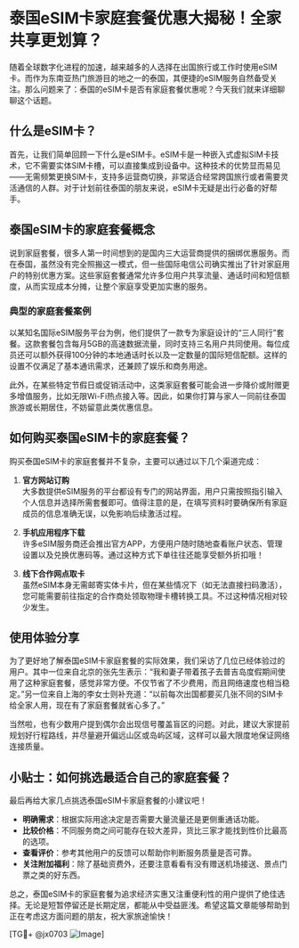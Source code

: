 # 泰国eSIM卡家庭套餐优惠大揭秘！全家共享更划算？

随着全球数字化进程的加速，越来越多的人选择在出国旅行或工作时使用eSIM卡。而作为东南亚热门旅游目的地之一的泰国，其便捷的eSIM服务自然备受关注。那么问题来了：泰国的eSIM卡是否有家庭套餐优惠呢？今天我们就来详细聊聊这个话题。

## 什么是eSIM卡？

首先，让我们简单回顾一下什么是eSIM卡。eSIM卡是一种嵌入式虚拟SIM卡技术，它不需要实体SIM卡槽，可以直接集成到设备中。这种技术的优势显而易见——无需频繁更换SIM卡，支持多运营商切换，非常适合经常跨国旅行或者需要灵活通信的人群。对于计划前往泰国的朋友来说，eSIM卡无疑是出行必备的好帮手。

## 泰国eSIM卡的家庭套餐概念

说到家庭套餐，很多人第一时间想到的是国内三大运营商提供的捆绑优惠服务。而在泰国，虽然没有完全照搬这一模式，但一些国际电信公司确实推出了针对家庭用户的特别优惠方案。这些家庭套餐通常允许多位用户共享流量、通话时间和短信额度，从而实现成本分摊，让整个家庭享受更加实惠的服务。

### 典型的家庭套餐案例

以某知名国际eSIM服务平台为例，他们提供了一款专为家庭设计的“三人同行”套餐。这款套餐包含每月5GB的高速数据流量，同时支持三名用户共同使用。每位成员还可以额外获得100分钟的本地通话时长以及一定数量的国际短信配额。这样的设置不仅满足了基本通讯需求，还兼顾了娱乐和商务用途。

此外，在某些特定节假日或促销活动中，这类家庭套餐可能会进一步降价或附赠更多增值服务，比如无限Wi-Fi热点接入等。因此，如果你打算与家人一同前往泰国旅游或长期居住，不妨留意此类优惠信息。

## 如何购买泰国eSIM卡的家庭套餐？

购买泰国eSIM卡的家庭套餐并不复杂，主要可以通过以下几个渠道完成：

1. **官方网站订购**  
   大多数提供eSIM服务的平台都设有专门的网站界面，用户只需按照指引输入个人信息并选择所需套餐即可。值得注意的是，在填写资料时要确保所有家庭成员的信息准确无误，以免影响后续激活过程。

2. **手机应用程序下载**  
   许多eSIM服务商还会推出官方APP，方便用户随时随地查看账户状态、管理设置以及兑换优惠码等。通过这种方式下单往往还能享受额外折扣哦！

3. **线下合作网点取卡**  
   虽然eSIM本身无需邮寄实体卡片，但在某些情况下（如无法直接扫码激活），您可能需要前往指定的合作商处领取物理卡槽转换工具。不过这种情况相对较少发生。

## 使用体验分享

为了更好地了解泰国eSIM卡家庭套餐的实际效果，我们采访了几位已经体验过的用户。其中一位来自北京的张先生表示：“我和妻子带着孩子去普吉岛度假期间使用了这种家庭套餐，感觉非常方便。不仅节省了不少费用，而且网络速度也相当稳定。”另一位来自上海的李女士则补充道：“以前每次出国都要买几张不同的SIM卡给全家人用，现在有了家庭套餐就省心多了。”

当然啦，也有少数用户提到偶尔会出现信号覆盖盲区的问题。对此，建议大家提前规划好行程路线，并尽量避开偏远山区或岛屿区域，这样可以最大限度地保证网络连接质量。

## 小贴士：如何挑选最适合自己的家庭套餐？

最后再给大家几点挑选泰国eSIM卡家庭套餐的小建议吧！

- **明确需求**：根据实际用途决定是否需要大量流量还是更侧重通话功能。
- **比较价格**：不同服务商之间可能存在较大差异，货比三家才能找到性价比最高的选项。
- **查看评价**：参考其他用户的反馈可以帮助你判断服务质量是否可靠。
- **关注附加福利**：除了基础资费外，还要注意看看有没有赠送机场接送、景点门票之类的好东西。

总之，泰国eSIM卡的家庭套餐为追求经济实惠又注重便利性的用户提供了绝佳选择。无论是短暂停留还是长期定居，都能从中受益匪浅。希望这篇文章能够帮助到正在考虑这方面问题的朋友，祝大家旅途愉快！

[TG💪+ @jx0703 ![Image](https://github.com/user-attachments/assets/dbca1d08-cadb-493c-b0ec-ad6f7a83f270)]